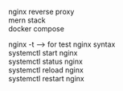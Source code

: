 nginx reverse proxy </br >
mern stack </br >
docker compose  
 
nginx -t --> for test nginx syntax </br >
systemctl start nginx </br >
systemctl status nginx </br >
systemctl reload nginx </br >
systemctl restart nginx

